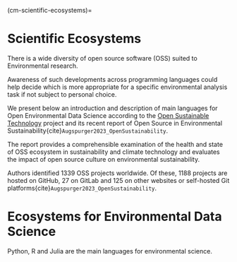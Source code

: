 (cm-scientific-ecosystems)=

# Scientific Ecosystems
There is a wide diversity of open source software (OSS) suited to Environmental research. 

Awareness of such developments across programming languages could help decide which is more appropriate for a specific environmental analysis task if not subject to personal choice.

We present below an introduction and description of main languages for Open Environmental Data Science according to the [Open Sustainable Technology](https://opensustain.tech/) project and its recent report of Open Source in Environmental Sustainability{cite}`Augspurger2023_OpenSustainability`.

The report provides a comprehensible examination of the health and state of OSS ecosystem in sustainability and climate technology and evaluates the impact of open source culture on environmental sustainability.

Authors identified 1339 OSS projects worldwide. Of these, 1188 projects are hosted on GitHub, 27 on GitLab and 125 on other websites or self-hosted Git platforms{cite}`Augspurger2023_OpenSustainability`.

# Ecosystems for Environmental Data Science

Python, R and Julia are the main languages for environmental science.